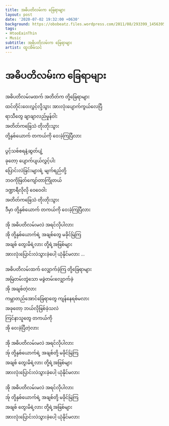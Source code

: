 ```yaml
---
title: အဓိပတိလမ်းက ခြေရာများ
layout: post
date: '2020-07-02 19:32:00 +0630'
background: https://obobeatz.files.wordpress.com/2011/08/293399_145639582187284_100002237283781_266322_7611634_n.jpg
tags:
- HtooEainThin
- Music
subtitle: အဓိပတိလမ်းက ခြေရာများ
artist: ထူးအိမ်သင်
---
```


# အဓိပတိလမ်းက ခြေရာများ

အဓိပတိလမ်းမထက် အတိတ်က တို့ခြေရာများ <br>
ထင်တိုင်းဝေးလွှင့်လို့သွား အားလုံးပျောက်ကွယ်လေပြီ <br>
ရာသီတွေ ချာချာလည်မှုန်ဝါး <br>
အတိတ်ကခြေသံ တိုးတိုးသွား <br>
တို့နှစ်ယောက် တကယ်ကို ဝေးခဲ့ကြပြီလား <br>
 <br>
ပွင့်သစ်စရနံ့ဆွတ်ပျံ့  <br>
ခုတော့ ပျောက်ပျယ်လွှင့်ပါး <br>
ပြောင်းလဲခြင်းများရဲ့ မျက်ရည်တို့ <br>
ဘဝကိုဖြတ်ကျော်တာကြုံတယ် <br>
ဒဏ္ဍာရီလိုလို ဝေဝေဝါး <br>
အတိတ်ကခြေသံ တိုးတိုးသွား <br>
ဒီမှာ တို့နှစ်ယောက် တကယ်ကို ဝေးခဲ့ကြပြီလား <br>
 <br>
အို အဓိပတိလမ်းမလဲ အရင်လိုပါလား <br>
အို တို့နှစ်ယောက်ရဲ့ အချစ်တွေ မခိုင်မြဲကြ <br>
အချစ် တွေးမိရဲ့လား တို့ရဲ့အဖြစ်များ <br>
အားလုံးပြောင်းလဲသွားခဲ့ပေါ့ ယုံနိုင်မလား ... <br>
 <br>
အဓိပတိလမ်းထက် လျှောက်ခဲ့ကြ တို့ခြေရာများ <br>
အမြဲတမ်းတွဲသော မခွဲတမ်းလျှောက်ခဲ့ <br>
အို အချစ်တဲ့လား <br>
ကမ္ဘာတည်အောင်ခြေရာတွေ ကျန်နေရစ်မလား <br>
အခုတော့ ဘယ်လိုဖြစ်ခဲ့သလဲ <br>
ကြင်နာသူတွေ တကယ်ကို <br>
အို ဝေးခဲ့ပြီတဲ့လား <br>
 <br>
အို အဓိပတိလမ်းမလဲ အရင်လိုပါလား <br>
အ်ု တို့နှစ်ယောက်ရဲ့ အချစ်တို့ မခိုင်မြဲကြ <br>
အချစ် တွေးမိရဲ့လား တို့ရဲ့အဖြစ်များ <br>
အားလုံးပြောင်းလဲသွားခဲ့ပေါ့ ယုံနိုင်မလား <br>
 <br>
အို အဓိပတိလမ်းမလဲ အရင်လိုပါလား <br>
အ်ု တို့နှစ်ယောက်ရဲ့ အချစ်တို့ မခိုင်မြဲကြ <br>
အချစ် တွေးမိရဲ့လား တို့ရဲ့အဖြစ်များ <br>
အားလုံးပြောင်းလဲသွားခဲ့ပေါ့ ယုံနိုင်မလား <br>